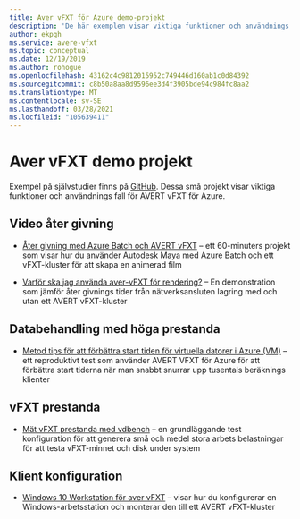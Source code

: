 ```yaml
---
title: Aver vFXT för Azure demo-projekt
description: 'De här exemplen visar viktiga funktioner och användnings fall för AVERT vFXT för Azure: video åter givning, data behandling med höga prestanda, vFXT prestanda och klient installation.'
author: ekpgh
ms.service: avere-vfxt
ms.topic: conceptual
ms.date: 12/19/2019
ms.author: rohogue
ms.openlocfilehash: 43162c4c9812015952c749446d160ab1c0d84392
ms.sourcegitcommit: c8b50a8aa8d9596ee3d4f3905bde94c984fc8aa2
ms.translationtype: MT
ms.contentlocale: sv-SE
ms.lasthandoff: 03/28/2021
ms.locfileid: "105639411"
---
```

# <a name="avere-vfxt-demo-projects"></a>Aver vFXT demo projekt

Exempel på självstudier finns på [GitHub](https://github.com/Azure/Avere). Dessa små projekt visar viktiga funktioner och användnings fall för AVERT vFXT för Azure.

## <a name="video-rendering"></a>Video åter givning

* [Åter givning med Azure Batch och AVERT vFXT](https://github.com/Azure/Avere/blob/master/docs/maya_azure_batch_avere_vfxt_demo.md) – ett 60-minuters projekt som visar hur du använder Autodesk Maya med Azure Batch och ett vFXT-kluster för att skapa en animerad film

* [Varför ska jag använda aver-vFXT för rendering?](https://github.com/Azure/Avere/blob/master/docs/why_avere_for_rendering.md) – En demonstration som jämför åter givnings tider från nätverksansluten lagring med och utan ett AVERT vFXT-kluster

## <a name="high-performance-computing"></a>Databehandling med höga prestanda

* [Metod tips för att förbättra start tiden för virtuella datorer i Azure (VM)](https://github.com/Azure/Avere/blob/master/docs/azure_vm_provision_best_practices.md) – ett reproduktivt test som använder AVERT VFXT för Azure för att förbättra start tiderna när man snabbt snurrar upp tusentals beräknings klienter

## <a name="vfxt-performance"></a>vFXT prestanda

* [Mät vFXT prestanda med vdbench](https://github.com/Azure/Avere/blob/master/docs/vdbench.md) – en grundläggande test konfiguration för att generera små och medel stora arbets belastningar för att testa vFXT-minnet och disk under system

## <a name="client-setup"></a>Klient konfiguration

* [Windows 10 Workstation för aver vFXT](https://github.com/Azure/Avere/blob/master/docs/windows_10_avere_vfxt_mounted_workstation.md) – visar hur du konfigurerar en Windows-arbetsstation och monterar den till ett AVERT vFXT-kluster
